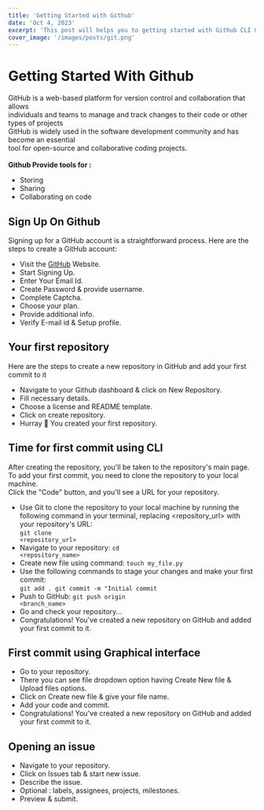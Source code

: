 ```yaml
---
title: 'Getting Started with Github'
date: 'Oct 4, 2023'
excerpt: 'This post will helps you to getting started with Github CLI & UI.'
cover_image: '/images/posts/git.png'
---
```



# Getting Started With Github

GitHub is a web-based platform for version control and collaboration that allows<br>individuals and teams to manage and track changes to their code or other types of projects<br>GitHub is widely used in the software development community and has become an essential<br> tool for open-source and collaborative coding projects.<br>
<br>**Github Provide tools for :**
- Storing
- Sharing
- Collaborating on code

## Sign Up On Github
Signing up for a GitHub account is a straightforward process. Here are the steps to create a GitHub account:
- Visit the <a href='https://www.github.com/'>GitHub</a> Website.
- Start Signing Up.
- Enter Your Email Id.
- Create Password & provide username.
- Complete Captcha.
- Choose your plan.
- Provide additional info.
- Verify E-mail id & Setup profile.

## Your first repository
Here are the steps to create a new repository in GitHub and add your first commit to it
 - Navigate to your Github dashboard & click on New Repository.
 - Fill necessary details.
 - Choose a license and README template.
 - Click on create repository.
 - Hurray 🤞 You created your first repository.

## Time for first commit using CLI
After creating the repository, you'll be taken to the repository's main page. <br>To add your first commit, you need to clone the repository to your local machine. <br>Click the "Code" button, and you'll see a URL for your repository. <br>

- Use Git to clone the repository to your local machine by running the following command in your terminal, replacing <repository_url> with your repository's URL:<br>
<code>git clone <repository_url></code>
- Navigate to your repository: <code>cd <repository_name></code>
- Create new file using command: <code>touch my_file.py</code>
- Use the following commands to stage your changes and make your first commit:<br>
<code>git add . git commit -m "Initial commit</code>
- Push to GitHub: <code>git push origin <branch_name></code>
- Go and check your repository...
- Congratulations! You've created a new repository on GitHub and added your first commit to it.

## First commit using Graphical interface
- Go to your repository.
- There you can see file dropdown option having Create New file & Upload files options.
- Click on Create new file & give your file name.
- Add your code and commit.
- Congratulations! You've created a new repository on GitHub and added your first commit to it.

## Opening an issue
- Navigate to your repository.
- Click on Issues tab & start new issue.
- Describe the issue.
- Optional : labels, assignees, projects, milestones.
- Preview & submit.
















 